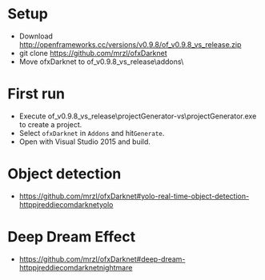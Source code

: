 # Setup

* Download http://openframeworks.cc/versions/v0.9.8/of_v0.9.8_vs_release.zip
* git clone https://github.com/mrzl/ofxDarknet
* Move ofxDarknet to of_v0.9.8_vs_release\addons\

# First run
* Execute of_v0.9.8_vs_release\projectGenerator-vs\projectGenerator.exe to create a project.
* Select `ofxDarknet` in `Addons` and hit`Generate`.
* Open with Visual Studio 2015 and build.

# Object detection
* https://github.com/mrzl/ofxDarknet#yolo-real-time-object-detection-httppjreddiecomdarknetyolo

# Deep Dream Effect
* https://github.com/mrzl/ofxDarknet#deep-dream-httppjreddiecomdarknetnightmare
